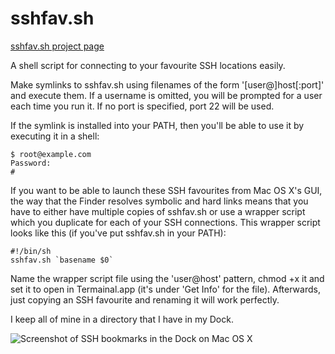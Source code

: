 # sshfav.sh

[sshfav.sh project page](http://timsheridan.org/project/sshfav.sh)

A shell script for connecting to your favourite SSH locations easily.

Make symlinks to sshfav.sh using filenames of the form '[user@]host[:port]' and execute them. If a username is omitted, you will be prompted for a user each time you run it. If no port is specified, port 22 will be used.

If the symlink is installed into your PATH, then you'll be able to use it by executing it in a shell:

```
$ root@example.com
Password:
# 
```

If you want to be able to launch these SSH favourites from Mac OS X's GUI, the way that the Finder resolves symbolic and hard links means that you have to either have multiple copies of sshfav.sh or use a wrapper script which you duplicate for each of your SSH connections. This wrapper script looks like this (if you've put sshfav.sh in your PATH):

```
#!/bin/sh
sshfav.sh `basename $0`
```

Name the wrapper script file using the 'user@host' pattern, chmod +x it and set it to open in Termainal.app (it's under 'Get Info' for the file). Afterwards, just copying an SSH favourite and renaming it will work perfectly.

I keep all of mine in a directory that I have in my Dock.

![Screenshot of SSH bookmarks in the Dock on Mac OS X](http://timsheridan.org/asset/image/sshfav_osx.png)
